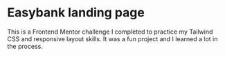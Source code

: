 # Easybank landing page

This is a Frontend Mentor challenge I completed to practice my Tailwind CSS and responsive layout skills. It was a fun project and I learned a lot in the process.

